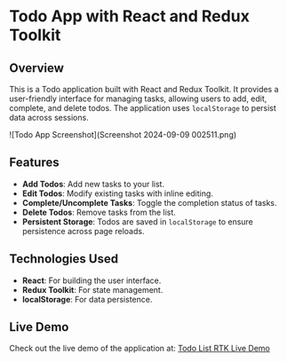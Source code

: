 # Todo App with React and Redux Toolkit

## Overview

This is a Todo application built with React and Redux Toolkit. It provides a user-friendly interface for managing tasks, allowing users to add, edit, complete, and delete todos. The application uses `localStorage` to persist data across sessions.

![Todo App Screenshot](Screenshot 2024-09-09 002511.png)  <!-- Update this path to match where you place your screenshot -->

## Features

- **Add Todos**: Add new tasks to your list.
- **Edit Todos**: Modify existing tasks with inline editing.
- **Complete/Uncomplete Tasks**: Toggle the completion status of tasks.
- **Delete Todos**: Remove tasks from the list.
- **Persistent Storage**: Todos are saved in `localStorage` to ensure persistence across page reloads.

## Technologies Used

- **React**: For building the user interface.
- **Redux Toolkit**: For state management.
- **localStorage**: For data persistence.

## Live Demo

Check out the live demo of the application at: [Todo List RTK Live Demo](https://todo-list-rtk-psi.vercel.app/)
